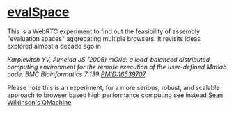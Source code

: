 [evalSpace](http://jonasalmeida.github.io/evalSpace/)
====

This is a WebRTC experiment to find out the feasibility of assembly "evaluation spaces" aggregating multiple browsers. It revisits ideas explored almost a decade ago in 

<i>Karpievitch YV, Almeida JS (2006) mGrid: a load-balanced distributed computing environment for the remote execution of the user-defined Matlab code. BMC Bioinformatics 7:139 [PMID:16539707](http://www.ncbi.nlm.nih.gov/pubmed/16539707).</i>

Please note this is an experiment, for a more serious, robust, and scalable approach to browser based high performance computing see instead [Sean Wilkinson's QMachine](https://www.qmachine.org/).

